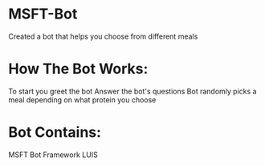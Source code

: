 # MSFT-Bot
Created a bot that helps you choose from different meals

# How The Bot Works:

To start you greet the bot
Answer the bot's questions
Bot randomly picks a meal depending on what protein you choose

# Bot Contains:

MSFT Bot Framework
LUIS
